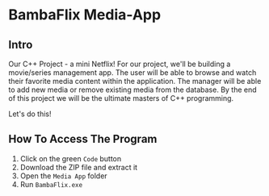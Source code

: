 # BambaFlix Media-App

## Intro

Our C++ Project - a mini Netflix!
For our project, we'll be building a movie/series management app.
The user will be able to browse and watch their favorite media content within the application.
The manager will be able to add new media or remove existing media from the database.
By the end of this project we will be the ultimate masters of C++ programming.

Let's do this!

## How To Access The Program

1. Click on the green `Code` button
2. Download the ZIP file and extract it
3. Open the `Media App` folder
4. Run `BambaFlix.exe`
